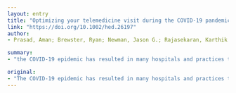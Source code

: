 ```yaml
---
layout: entry
title: "Optimizing your telemedicine visit during the COVID-19 pandemic: Practice guidelines for patients with head and neck cancer"
link: "https://doi.org/10.1002/hed.26197"
author:
- Prasad, Aman; Brewster, Ryan; Newman, Jason G.; Rajasekaran, Karthik

summary:
- "the COVID-19 epidemic has resulted in many hospitals and practices to cancel outpatient clinic visits. Most practices have been encouraged to use telemedicine as a method to maintain a continuum of care with their patients. The prevalence of the services has grown rapidly during this pandemic, he says. He says a steep learning curve is needed to provide guidelines for both patients and physicians, as well as valuable patient handout in preparation for their visit. In-person clinic visits are cancelled, with head and neck patients receiving critical longitudinal care epidemic has led to many hospital and practice to cancel in-person outpatients."

original:
- "The COVID-19 epidemic has resulted in many hospitals and practices to cancel in-person outpatient clinic visits, where head and neck patients receive their critical longitudinal care. Out of necessity, most practices have been encouraged to use telemedicine as a method to maintain a continuum of care with their patients. As a result, the prevalence of telemedicine has grown rapidly during this pandemic, without allowing the physicians and patients to be adequately educated on how best to utilize the services. There is a steep learning curve as we have learned, and our goal is to provide guidelines for both patients and physicians, as well as a valuable patient handout in preparation for their visit."
---
```


